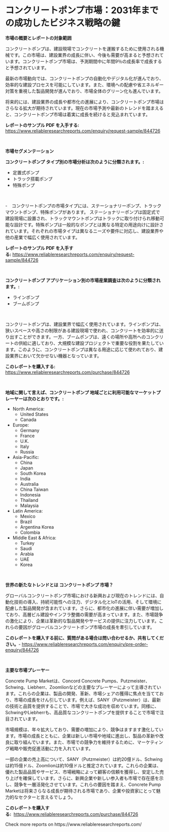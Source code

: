 <p><h1>コンクリートポンプ市場：2031年までの成功したビジネス戦略の鍵</h1></p><p><strong>市場の概要とレポートの対象範囲</strong></p>
<p><p>コンクリートポンプは、建設現場でコンクリートを運搬するために使用される機械です。この市場は、建設業界の成長に伴い、今後も需要が高まると予想されています。コンクリートポンプ市場は、予測期間中に年間9％の成長率で成長すると予想されています。</p><p>最新の市場動向では、コンクリートポンプの自動化やデジタル化が進んでおり、効率的な建設プロセスを可能にしています。また、環境への配慮や省エネルギー対策を重視した製品開発が進んでおり、市場全体のグリーン化も進んでいます。</p><p>将来的には、建設業界の成長や都市化の進展により、コンクリートポンプ市場はさらなる拡大が期待されています。現在の市場予測や最新のトレンドを踏まえると、コンクリートポンプ市場は着実に成長を続けると見込まれています。</p></p>
<p><strong>レポートのサンプル PDF を入手する:</strong> <a href="https://www.reliableresearchreports.com/enquiry/request-sample/844726">https://www.reliableresearchreports.com/enquiry/request-sample/844726</a></p>
<p>&nbsp;</p>
<p><strong>市場セグメンテーション</strong></p>
<p><strong>コンクリートポンプ タイプ別の市場分析は次のように分類されます。:</strong></p>
<p><ul><li>定置式ポンプ</li><li>トラック搭載ポンプ</li><li>特殊ポンプ</li></ul></p>
<p>&nbsp;</p>
<p><p>-　コンクリートポンプの市場タイプには、ステーショナリーポンプ、トラックマウントポンプ、特殊ポンプがあります。 ステーショナリーポンプは固定式で建設現場に設置され、トラックマウントポンプはトラックに取り付けられ移動可能な設計です。特殊ポンプは一般的なポンプとは異なる特定の用途向けに設計されています。それぞれの市場タイプは異なるニーズや要件に対応し、建設業界や他の産業で幅広く使用されています。</p></p>
<p><strong>レポートのサンプル PDF を入手する:</strong>&nbsp;<a href="https://www.reliableresearchreports.com/enquiry/request-sample/844726">https://www.reliableresearchreports.com/enquiry/request-sample/844726</a></p>
<p>&nbsp;</p>
<p><strong> コンクリートポンプ アプリケーション別の市場産業調査は次のように分類されます。:</strong></p>
<p><ul><li>ラインポンプ</li><li>ブームポンプ</li></ul></p>
<p>&nbsp;</p>
<p><p>コンクリートポンプは、建設業界で幅広く使用されています。ラインポンプは、狭いスペースや高さの制限がある建設現場で使われ、コンクリートを効率的に送り出すことができます。一方、ブームポンプは、遠くの場所や高所へのコンクリートの供給に適しており、大規模な建設プロジェクトで重要な役割を果たしています。このように、コンクリートポンプは異なる用途に応じて使われており、建設業界において欠かせない機器となっています。</p></p>
<p><strong>このレポートを購入する:</strong>&nbsp; <a href="https://www.reliableresearchreports.com/purchase/844726">https://www.reliableresearchreports.com/purchase/844726</a></p>
<p>&nbsp;</p>
<p><strong>地域に関して言えば、コンクリートポンプ 地域ごとに利用可能なマーケットプレーヤーは次のとおりです。:</strong></p>
<p><ul>
    <li>
        North America:
        <ul>
            <li>United States</li>
            <li>Canada</li>
        </ul>
    </li>
    <li>
        Europe:
        <ul>
            <li>Germany</li>
            <li>France</li>
            <li>U.K.</li>
            <li>Italy</li>
            <li>Russia</li>
        </ul>
    </li>
    <li>
        Asia-Pacific:
        <ul>
            <li>China</li>
            <li>Japan</li>
            <li>South Korea</li>
            <li>India</li>
            <li>Australia</li>
            <li>China Taiwan</li>
            <li>Indonesia</li>
            <li>Thailand</li>
            <li>Malaysia</li>
        </ul>
    </li>
    <li>
        Latin America:
        <ul>
            <li>Mexico</li>
            <li>Brazil</li>
            <li>Argentina Korea</li>
            <li>Colombia</li>
        </ul>
    </li>
    <li>
        Middle East & Africa:
        <ul>
            <li>Turkey</li>
            <li>Saudi</li>
            <li>Arabia</li>
            <li>UAE</li>
            <li>Korea</li>
        </ul>
    </li>
    </ul></p>
<p>&nbsp;</p>
<p><strong>世界の新たなトレンドとは コンクリートポンプ 市場？</strong></p>
<p><p>グローバルコンクリートポンプ市場における新興および現在のトレンドには、自動化技術の導入、持続可能性への注力、デジタル化とIoTの活用、そして環境に配慮した製品開発が含まれています。さらに、都市化の進展に伴い需要が増加しており、高層ビル建設やインフラ整備の需要が高まっています。また、市場競争の激化により、企業は革新的な製品開発やサービスの提供に注力しています。これらの要因がグローバルコンクリートポンプ市場の成長を牽引しています。</p></p>
<p><strong>このレポートを購入する前に、質問がある場合は問い合わせるか、共有してください。</strong>- <a href="https://www.reliableresearchreports.com/enquiry/pre-order-enquiry/844726">https://www.reliableresearchreports.com/enquiry/pre-order-enquiry/844726</a></p>
<p>&nbsp;</p>
<p><strong>主要な市場プレーヤー</strong></p>
<p><p>Concrete Pump Marketは、Concord Concrete Pumps、Putzmeister、Schwing、Liebherr、Zoomlionなどの主要なプレーヤーによって主導されています。これらの企業は、製品の開発、革新、市場シェアの獲得に焦点を当てており、市場の成長をけん引しています。例えば、SANY（Putzmeister）は、最新の技術と品質を提供することで、市場で大きな成功を収めています。同様に、SchwingやLiebherrも、高品質なコンクリートポンプを提供することで市場で注目されています。</p><p>市場規模は、年々拡大しており、需要の増加により、競争はますます激化しています。市場の成長とともに、企業は新しい市場や地域に進出し、製品の革新や改良に取り組んでいます。また、市場での競争力を維持するために、マーケティング戦略や販売促進活動に力を入れています。</p><p>一部の企業の売上高について、SANY（Putzmeister）は約20億ドル、Schwingは約15億ドル、Zoomlionは約10億ドルと推定されています。これらの企業は、優れた製品品質やサービス、市場戦略によって顧客の信頼を獲得し、安定した売り上げを確保しています。さらに、新興企業や新しい参入者も市場で存在感を示し、競争を一層活発化させています。これらの要因を踏まえ、Concrete Pump Marketは将来さらなる成長が期待される市場であり、企業や投資家にとって魅力的なセクターと言えるでしょう。</p></p>
<p><strong>このレポートを購入する:</strong>&nbsp;&nbsp;<a href="https://www.reliableresearchreports.com/purchase/844726">https://www.reliableresearchreports.com/purchase/844726</a></p>
<p>Check more reports on https://www.reliableresearchreports.com/</p>